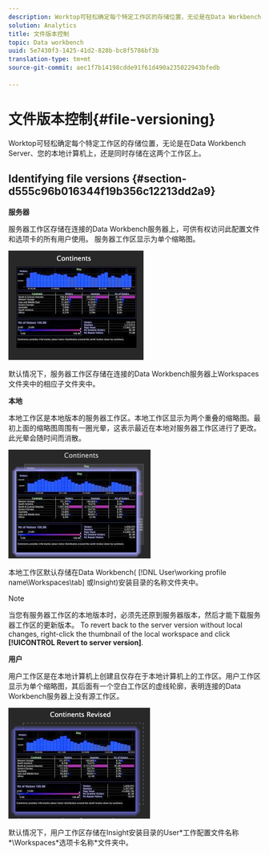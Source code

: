 ```yaml
---
description: Worktop可轻松确定每个特定工作区的存储位置，无论是在Data Workbench Server、您的本地计算机上，还是同时存储在这两个工作区上。
solution: Analytics
title: 文件版本控制
topic: Data workbench
uuid: 5e7430f3-1425-41d2-828b-bc8f5786bf3b
translation-type: tm+mt
source-git-commit: aec1f7b14198cdde91f61d490a235022943bfedb

---
```



# 文件版本控制{#file-versioning}

Worktop可轻松确定每个特定工作区的存储位置，无论是在Data Workbench Server、您的本地计算机上，还是同时存储在这两个工作区上。

## Identifying file versions {#section-d555c96b016344f19b356c12213dd2a9}

**服务器**

服务器工作区存储在连接的Data Workbench服务器上，可供有权访问此配置文件和选项卡的所有用户使用。 服务器工作区显示为单个缩略图。

![](assets/wsp_thumb_server.png)

默认情况下，服务器工作区存储在连接的Data Workbench服务器上Workspaces文件夹中的相应子文件夹中。

**本地**

本地工作区是本地版本的服务器工作区。本地工作区显示为两个重叠的缩略图。最初上面的缩略图周围有一圈光晕，这表示最近在本地对服务器工作区进行了更改。此光晕会随时间而消散。

![](assets/wsp_thumb_local.png)

本地工作区默认存储在Data Workbench( [!DNL User\working profile name\Workspaces\tab] 或Insight)安装目录的名称文件夹中。

>[!NOTE]
>
>当您有服务器工作区的本地版本时，必须先还原到服务器版本，然后才能下载服务器工作区的更新版本。 To revert back to the server version without local changes, right-click the thumbnail of the local workspace and click **[!UICONTROL Revert to server version]**.

**用户**

用户工作区是在本地计算机上创建且仅存在于本地计算机上的工作区。用户工作区显示为单个缩略图，其后面有一个空白工作区的虚线轮廓，表明连接的Data Workbench服务器上没有源工作区。

![](assets/wsp_thumb_user.png)

默认情况下，用户工作区存储在Insight安装目录的User\*工作配置文件名称*\Workspaces\*选项卡名称*文件夹中。
